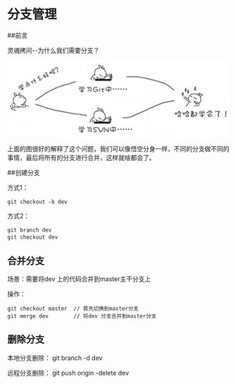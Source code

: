 # 分支管理
##前言

灵魂拷问--为什么我们需要分支？

![git-branch](images/git-branch.png)

上面的图很好的解释了这个问题，我们可以像悟空分身一样，不同的分支做不同的事情，最后将所有的分支进行合并，这样就啥都会了。

##创建分支

方式1：

	git checkout -b dev

方式2：

	git branch dev 
	git checkout dev

## 合并分支
场景：需要将dev 上的代码合并到master主干分支上

操作：

	git checkout master  // 首先切换到master分支
	git merge dev		 // 将dev 分支合并到master分支

## 删除分支
本地分支删除： git branch -d dev

远程分支删除： git push origin -delete dev

